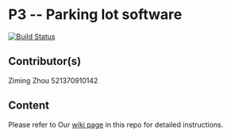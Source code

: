 # P3 -- Parking lot software

[![Build Status](https://focs.ji.sjtu.edu.cn:2222/api/badges/ENGR151-21/pgroup-16/status.svg)](https://focs.ji.sjtu.edu.cn:2222/ENGR151-21/pgroup-16)

## Contributor(s)

Ziming Zhou 521370910142

## Content
Please refer to Our [wiki page](https://github.com/ziming-zh/ENGR151-p3-visualized-parking-lot/wiki/Introduction-to-ENGR151-Project-3-%E2%80%90-Park-Management-Software-%E2%80%90-by-pgroup-16) in this repo for detailed instructions.
